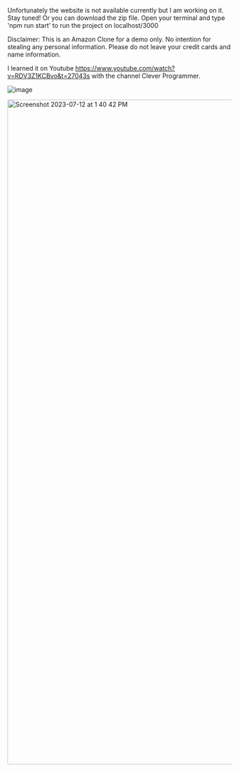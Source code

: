Unfortunately the website is not available currently but I am working on it. Stay tuned!
Or you can download the zip file. Open your terminal and type 'npm run start' to run the project on localhost/3000

Disclaimer: This is an Amazon Clone for a demo only. No intention for stealing any personal information. Please do not leave your credit cards and name information.

I learned it on Youtube https://www.youtube.com/watch?v=RDV3Z1KCBvo&t=27043s with the channel Clever Programmer.

![image](https://github.com/Chilam-Yim/Amazon_Clone/assets/101900770/faf984a7-3f62-4c7e-82f6-a7211b83eed6)


<img width="1491" alt="Screenshot 2023-07-12 at 1 40 42 PM" src="https://github.com/Chilam-Yim/Amazon_Clone/assets/101900770/8894d5b0-246e-41c8-9106-1a0933511ecf">
